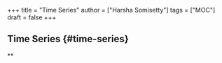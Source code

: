 +++
title = "Time Series"
author = ["Harsha Somisetty"]
tags = ["MOC"]
draft = false
+++

## Time Series {#time-series}

\*\*